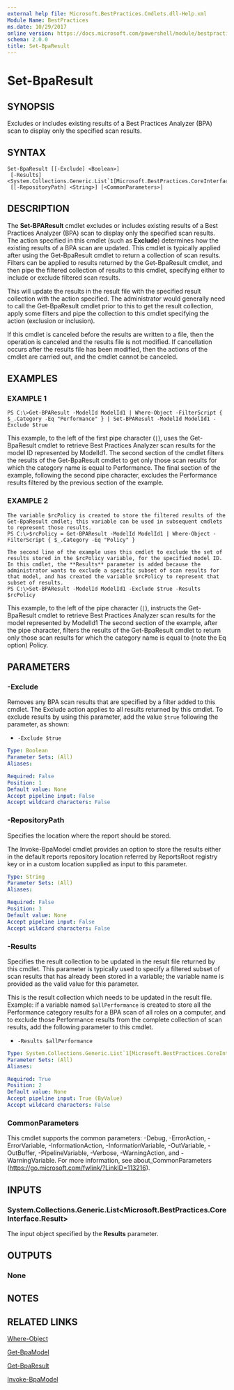 ```yaml
---
external help file: Microsoft.BestPractices.Cmdlets.dll-Help.xml
Module Name: BestPractices
ms.date: 10/29/2017
online version: https://docs.microsoft.com/powershell/module/bestpractices/set-bparesult?view=windowsserver2012r2-ps&wt.mc_id=ps-gethelp
schema: 2.0.0
title: Set-BpaResult
---
```


# Set-BpaResult

## SYNOPSIS
Excludes or includes existing results of a Best Practices Analyzer (BPA) scan to display only the specified scan results.

## SYNTAX

```
Set-BpaResult [[-Exclude] <Boolean>]
 [-Results] <System.Collections.Generic.List`1[Microsoft.BestPractices.CoreInterface.Result]>
 [[-RepositoryPath] <String>] [<CommonParameters>]
```

## DESCRIPTION
The **Set-BPAResult** cmdlet excludes or includes existing results of a Best Practices Analyzer (BPA) scan to display only the specified scan results.
The action specified in this cmdlet (such as **Exclude**) determines how the existing results of a BPA scan are updated.
This cmdlet is typically applied after using the Get-BpaResult cmdlet to return a collection of scan results.
Filters can be applied to results returned by the Get-BpaResult cmdlet, and then pipe the filtered collection of results to this cmdlet, specifying either to include or exclude filtered scan results.

This will update the results in the result file with the specified result collection with the action specified.
The administrator would generally need to call the Get-BpaResult cmdlet prior to this to get the result collection, apply some filters and pipe the collection to this cmdlet specifying the action (exclusion or inclusion).

If this cmdlet is canceled before the results are written to a file, then the operation is canceled and the results file is not modified.
If cancellation occurs after the results file has been modified, then the actions of the cmdlet are carried out, and the cmdlet cannot be canceled.

## EXAMPLES

### EXAMPLE 1
```
PS C:\>Get-BPAResult -ModelId ModelId1 | Where-Object -FilterScript { $_.Category -Eq "Performance" } | Set-BPAResult -ModelId ModelId1 -Exclude $true
```

This example, to the left of the first pipe character (`|`), uses the Get-BpaResult cmdlet to retrieve Best Practices Analyzer scan results for the model ID represented by ModelId1.
The second section of the cmdlet filters the results of the Get-BpaResult cmdlet to get only those scan results for which the category name is equal to Performance.
The final section of the example, following the second pipe character, excludes the Performance results filtered by the previous section of the example.

### EXAMPLE 2
```
The variable $rcPolicy is created to store the filtered results of the Get-BpaResult cmdlet; this variable can be used in subsequent cmdlets to represent those results.
PS C:\>$rcPolicy = Get-BPAResult -ModelId ModelId1 | Where-Object -FilterScript { $_.Category -Eq "Policy" }

The second line of the example uses this cmdlet to exclude the set of results stored in the $rcPolicy variable, for the specified model ID. In this cmdlet, the **Results** parameter is added because the administrator wants to exclude a specific subset of scan results for that model, and has created the variable $rcPolicy to represent that subset of results.
PS C:\>Set-BPAResult -ModelId ModelId1 -Exclude $true -Results $rcPolicy
```

This example, to the left of the pipe character (`|`), instructs the Get-BpaResult cmdlet to retrieve Best Practices Analyzer scan results for the model represented by ModelId1 The second section of the example, after the pipe character, filters the results of the Get-BpaResult cmdlet to return only those scan results for which the category name is equal to (note the Eq option) Policy.

## PARAMETERS

### -Exclude
Removes any BPA scan results that are specified by a filter added to this cmdlet.
The Exclude action applies to all results returned by this cmdlet.
To exclude results by using this parameter, add the value `$true` following the parameter, as shown: 
                         
 - `-Exclude $true`

```yaml
Type: Boolean
Parameter Sets: (All)
Aliases: 

Required: False
Position: 1
Default value: None
Accept pipeline input: False
Accept wildcard characters: False
```

### -RepositoryPath
Specifies the location where the report should be stored. 
                         
The Invoke-BpaModel cmdlet provides an option to store the results either in the default reports repository location referred by ReportsRoot registry key or in a custom location supplied as input to this parameter.

```yaml
Type: String
Parameter Sets: (All)
Aliases: 

Required: False
Position: 3
Default value: None
Accept pipeline input: False
Accept wildcard characters: False
```

### -Results
Specifies the result collection to be updated in the result file returned by this cmdlet.
This parameter is typically used to specify a filtered subset of scan results that has already been stored in a variable; the variable name is provided as the valid value for this parameter. 
                         
This is the result collection which needs to be updated in the result file. 
Example: if a variable named `$allPerformance` is created to store all the Performance category results for a BPA scan of all roles on a computer, and to exclude those Performance results from the complete collection of scan results, add the following parameter to this cmdlet. 
                         
 - `-Results $allPerformance`

```yaml
Type: System.Collections.Generic.List`1[Microsoft.BestPractices.CoreInterface.Result]
Parameter Sets: (All)
Aliases: 

Required: True
Position: 2
Default value: None
Accept pipeline input: True (ByValue)
Accept wildcard characters: False
```

### CommonParameters
This cmdlet supports the common parameters: -Debug, -ErrorAction, -ErrorVariable, -InformationAction, -InformationVariable, -OutVariable, -OutBuffer, -PipelineVariable, -Verbose, -WarningAction, and -WarningVariable. For more information, see about_CommonParameters (https://go.microsoft.com/fwlink/?LinkID=113216).

## INPUTS

### System.Collections.Generic.List<Microsoft.BestPractices.CoreInterface.Result>
The input object specified by the **Results** parameter.

## OUTPUTS

### None

## NOTES

## RELATED LINKS

[Where-Object](https://go.microsoft.com/fwlink/p/?LinkID=113423)

[Get-BpaModel](./Get-BpaModel.md)

[Get-BpaResult](./Get-BpaResult.md)

[Invoke-BpaModel](./Invoke-BpaModel.md)

